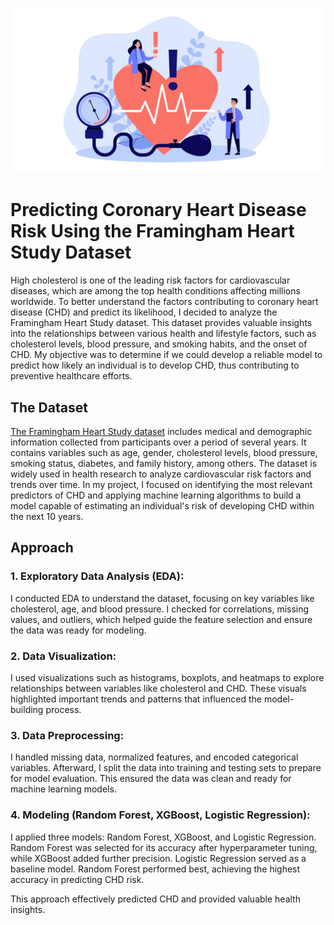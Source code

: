![alt text](/ReadME_Files/MainImage_A1-9.jpg)

# Predicting Coronary Heart Disease Risk Using the Framingham Heart Study Dataset

High cholesterol is one of the leading risk factors for cardiovascular diseases, which are among the top health conditions affecting millions worldwide. To better understand the factors contributing to coronary heart disease (CHD) and predict its likelihood, I decided to analyze the Framingham Heart Study dataset. This dataset provides valuable insights into the relationships between various health and lifestyle factors, such as cholesterol levels, blood pressure, and smoking habits, and the onset of CHD. My objective was to determine if we could develop a reliable model to predict how likely an individual is to develop CHD, thus contributing to preventive healthcare efforts.

## The Dataset
[The Framingham Heart Study dataset](https://www.framinghamheartstudy.org/fhs-for-researchers/data-available-overview/) includes medical and demographic information collected from participants over a period of several years. It contains variables such as age, gender, cholesterol levels, blood pressure, smoking status, diabetes, and family history, among others. The dataset is widely used in health research to analyze cardiovascular risk factors and trends over time. In my project, I focused on identifying the most relevant predictors of CHD and applying machine learning algorithms to build a model capable of estimating an individual's risk of developing CHD within the next 10 years.

## Approach
### 1. Exploratory Data Analysis (EDA):
I conducted EDA to understand the dataset, focusing on key variables like cholesterol, age, and blood pressure. I checked for correlations, missing values, and outliers, which helped guide the feature selection and ensure the data was ready for modeling.

### 2. Data Visualization:
I used visualizations such as histograms, boxplots, and heatmaps to explore relationships between variables like cholesterol and CHD. These visuals highlighted important trends and patterns that influenced the model-building process.

### 3. Data Preprocessing:
I handled missing data, normalized features, and encoded categorical variables. Afterward, I split the data into training and testing sets to prepare for model evaluation. This ensured the data was clean and ready for machine learning models.

### 4. Modeling (Random Forest, XGBoost, Logistic Regression):
I applied three models: Random Forest, XGBoost, and Logistic Regression. Random Forest was selected for its accuracy after hyperparameter tuning, while XGBoost added further precision. Logistic Regression served as a baseline model. Random Forest performed best, achieving the highest accuracy in predicting CHD risk.

This approach effectively predicted CHD and provided valuable health insights.
